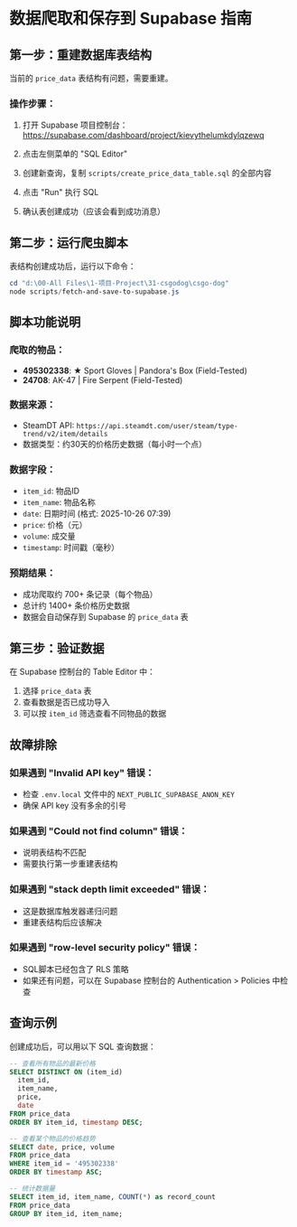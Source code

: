 # 数据爬取和保存到 Supabase 指南

## 第一步：重建数据库表结构

当前的 `price_data` 表结构有问题，需要重建。

### 操作步骤：

1. 打开 Supabase 项目控制台：
   https://supabase.com/dashboard/project/kievythelumkdylqzewq

2. 点击左侧菜单的 "SQL Editor"

3. 创建新查询，复制 `scripts/create_price_data_table.sql` 的全部内容

4. 点击 "Run" 执行 SQL

5. 确认表创建成功（应该会看到成功消息）

## 第二步：运行爬虫脚本

表结构创建成功后，运行以下命令：

```powershell
cd "d:\00-All Files\1-项目-Project\31-csgodog\csgo-dog"
node scripts/fetch-and-save-to-supabase.js
```

## 脚本功能说明

### 爬取的物品：
- **495302338**: ★ Sport Gloves | Pandora's Box (Field-Tested)
- **24708**: AK-47 | Fire Serpent (Field-Tested)

### 数据来源：
- SteamDT API: `https://api.steamdt.com/user/steam/type-trend/v2/item/details`
- 数据类型：约30天的价格历史数据（每小时一个点）

### 数据字段：
- `item_id`: 物品ID
- `item_name`: 物品名称
- `date`: 日期时间 (格式: 2025-10-26 07:39)
- `price`: 价格（元）
- `volume`: 成交量
- `timestamp`: 时间戳（毫秒）

### 预期结果：
- 成功爬取约 700+ 条记录（每个物品）
- 总计约 1400+ 条价格历史数据
- 数据会自动保存到 Supabase 的 `price_data` 表

## 第三步：验证数据

在 Supabase 控制台的 Table Editor 中：
1. 选择 `price_data` 表
2. 查看数据是否已成功导入
3. 可以按 `item_id` 筛选查看不同物品的数据

## 故障排除

### 如果遇到 "Invalid API key" 错误：
- 检查 `.env.local` 文件中的 `NEXT_PUBLIC_SUPABASE_ANON_KEY`
- 确保 API key 没有多余的引号

### 如果遇到 "Could not find column" 错误：
- 说明表结构不匹配
- 需要执行第一步重建表结构

### 如果遇到 "stack depth limit exceeded" 错误：
- 这是数据库触发器递归问题
- 重建表结构后应该解决

### 如果遇到 "row-level security policy" 错误：
- SQL脚本已经包含了 RLS 策略
- 如果还有问题，可以在 Supabase 控制台的 Authentication > Policies 中检查

## 查询示例

创建成功后，可以用以下 SQL 查询数据：

```sql
-- 查看所有物品的最新价格
SELECT DISTINCT ON (item_id) 
  item_id, 
  item_name, 
  price, 
  date 
FROM price_data 
ORDER BY item_id, timestamp DESC;

-- 查看某个物品的价格趋势
SELECT date, price, volume 
FROM price_data 
WHERE item_id = '495302338' 
ORDER BY timestamp ASC;

-- 统计数据量
SELECT item_id, item_name, COUNT(*) as record_count 
FROM price_data 
GROUP BY item_id, item_name;
```
